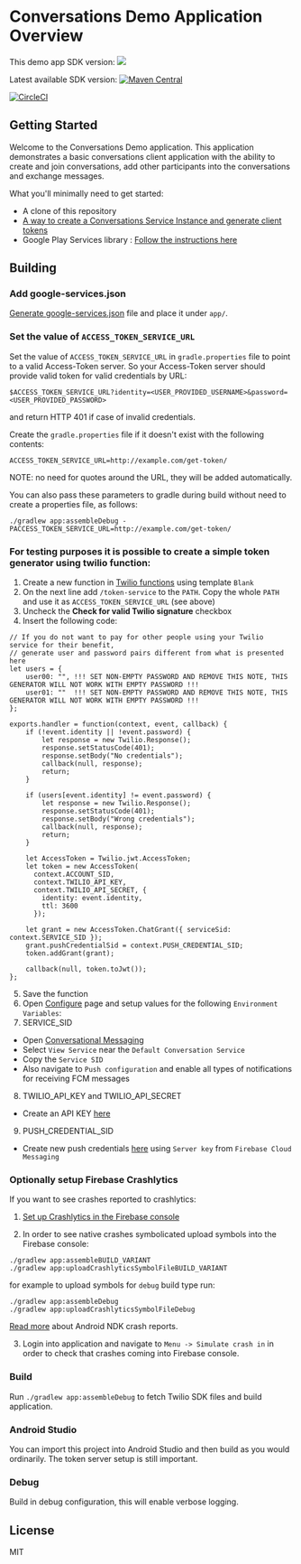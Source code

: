 # Conversations Demo Application Overview

This demo app SDK version: ![](https://img.shields.io/badge/SDK%20version-3.0.0-blue.svg)

Latest available SDK version: [![Maven Central](https://maven-badges.herokuapp.com/maven-central/com.twilio/conversations-android/badge.svg)](https://maven-badges.herokuapp.com/maven-central/com.twilio/conversations-android)

[![CircleCI](https://circleci.com/gh/twilio/twilio-conversations-demo-android-kotlin.svg?style=shield)](https://app.circleci.com/pipelines/github/twilio/twilio-conversations-demo-android-kotlin)

## Getting Started

Welcome to the Conversations Demo application.  This application demonstrates a basic conversations client application with the ability to create and join conversations, add other participants into the conversations and exchange messages.

What you'll minimally need to get started:

- A clone of this repository
- [A way to create a Conversations Service Instance and generate client tokens](https://www.twilio.com/docs/conversations/identity)
- Google Play Services library : [Follow the instructions here](https://developers.google.com/android/guides/setup)

## Building

### Add google-services.json

[Generate google-services.json](https://firebase.google.com/docs/crashlytics/upgrade-sdk?platform=android#add-config-file) file and place it under `app/`.

### Set the value of `ACCESS_TOKEN_SERVICE_URL`

Set the value of `ACCESS_TOKEN_SERVICE_URL` in `gradle.properties` file to point to a valid Access-Token server.
So your Access-Token server should provide valid token for valid credentials by URL:

 ```
$ACCESS_TOKEN_SERVICE_URL?identity=<USER_PROVIDED_USERNAME>&password=<USER_PROVIDED_PASSWORD>
 ```

and return HTTP 401 if case of invalid credentials.

Create the `gradle.properties` file if it doesn't exist with the following contents:

```
ACCESS_TOKEN_SERVICE_URL=http://example.com/get-token/
```

NOTE: no need for quotes around the URL, they will be added automatically.

You can also pass these parameters to gradle during build without need to create a properties file, as follows:

```
./gradlew app:assembleDebug -PACCESS_TOKEN_SERVICE_URL=http://example.com/get-token/
```

### For testing purposes it is possible to create a simple token generator using twilio function:

1. Create a new function in [Twilio functions](https://www.twilio.com/console/functions/manage) using template `Blank`
2. On the next line add `/token-service` to the `PATH`. Copy the whole `PATH` and use it as `ACCESS_TOKEN_SERVICE_URL` (see above)
3. Uncheck the **Check for valid Twilio signature** checkbox
4. Insert the following code:
```
// If you do not want to pay for other people using your Twilio service for their benefit,
// generate user and password pairs different from what is presented here
let users = {
    user00: "", !!! SET NON-EMPTY PASSWORD AND REMOVE THIS NOTE, THIS GENERATOR WILL NOT WORK WITH EMPTY PASSWORD !!!
    user01: ""  !!! SET NON-EMPTY PASSWORD AND REMOVE THIS NOTE, THIS GENERATOR WILL NOT WORK WITH EMPTY PASSWORD !!!
};

exports.handler = function(context, event, callback) {
    if (!event.identity || !event.password) {
        let response = new Twilio.Response();
        response.setStatusCode(401);
        response.setBody("No credentials");
        callback(null, response);
        return;
    }

    if (users[event.identity] != event.password) {
        let response = new Twilio.Response();
        response.setStatusCode(401);
        response.setBody("Wrong credentials");
        callback(null, response);
        return;
    }
    
    let AccessToken = Twilio.jwt.AccessToken;
    let token = new AccessToken(
      context.ACCOUNT_SID,
      context.TWILIO_API_KEY,
      context.TWILIO_API_SECRET, {
        identity: event.identity,
        ttl: 3600
      });

    let grant = new AccessToken.ChatGrant({ serviceSid: context.SERVICE_SID });
    grant.pushCredentialSid = context.PUSH_CREDENTIAL_SID; 
    token.addGrant(grant);

    callback(null, token.toJwt());
};
```
5. Save the function
6. Open [Configure](https://www.twilio.com/console/functions/configure) page and setup values for the following `Environment Variables`:
7. SERVICE_SID
- Open [Conversational Messaging](https://www.twilio.com/console/conversations/configuration/defaults)
- Select `View Service` near the `Default Conversation Service`
- Copy the `Service SID`
- Also navigate to `Push configuration` and enable all types of notifications for receiving FCM messages 
8. TWILIO_API_KEY and TWILIO_API_SECRET
- Create an API KEY [here](https://www.twilio.com/console/chat/project/api-keys)
9. PUSH_CREDENTIAL_SID
- Create new push credentials [here](https://www.twilio.com/console/conversations/push-credentials) using `Server key` from `Firebase Cloud Messaging`

### Optionally setup Firebase Crashlytics

If you want to see crashes reported to crashlytics:
1. [Set up Crashlytics in the Firebase console](https://firebase.google.com/docs/crashlytics/get-started?platform=android#setup-console)

2. In order to see native crashes symbolicated upload symbols into the Firebase console:
```
./gradlew app:assembleBUILD_VARIANT
./gradlew app:uploadCrashlyticsSymbolFileBUILD_VARIANT
```
for example to upload symbols for `debug` build type run:
```
./gradlew app:assembleDebug
./gradlew app:uploadCrashlyticsSymbolFileDebug
```

[Read more](https://firebase.google.com/docs/crashlytics/upgrade-sdk?platform=android#optional_step_set_up_ndk_crash_reporting) about Android NDK crash reports.

3. Login into application and navigate to `Menu -> Simulate crash in` in order to check that crashes coming into Firebase console.

### Build

Run `./gradlew app:assembleDebug` to fetch Twilio SDK files and build application.

### Android Studio

You can import this project into Android Studio and then build as you would ordinarily. The token server setup is still important.

### Debug

Build in debug configuration, this will enable verbose logging.

## License

MIT
